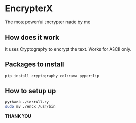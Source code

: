 # EncrypterX

The most powerful encrypter made by me

## How does it work

It uses Cryptography to encrypt the text. Works for ASCII only.

## Packages to install

```bash
pip install cryptography colorama pyperclip
```

## How to setup up

```bash
python3 ./install.py
sudo mv ./encx /usr/bin
```

**THANK YOU**
